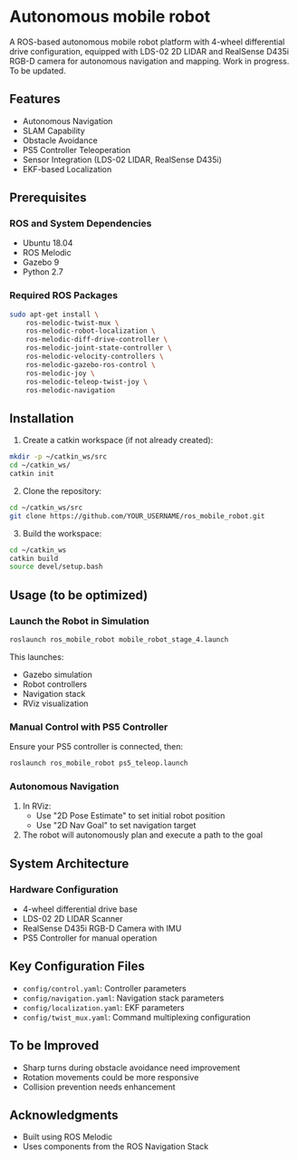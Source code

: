 # Autonomous mobile robot
A ROS-based autonomous mobile robot platform with 4-wheel differential drive configuration, equipped with LDS-02 2D LIDAR and RealSense D435i RGB-D camera for autonomous navigation and mapping.
Work in progress. To be updated.

## Features
- Autonomous Navigation
- SLAM Capability
- Obstacle Avoidance
- PS5 Controller Teleoperation
- Sensor Integration (LDS-02 LIDAR, RealSense D435i)
- EKF-based Localization

## Prerequisites

### ROS and System Dependencies
- Ubuntu 18.04
- ROS Melodic
- Gazebo 9
- Python 2.7

### Required ROS Packages
```bash
sudo apt-get install \
    ros-melodic-twist-mux \
    ros-melodic-robot-localization \
    ros-melodic-diff-drive-controller \
    ros-melodic-joint-state-controller \
    ros-melodic-velocity-controllers \
    ros-melodic-gazebo-ros-control \
    ros-melodic-joy \
    ros-melodic-teleop-twist-joy \
    ros-melodic-navigation
```

## Installation

1. Create a catkin workspace (if not already created):
```bash
mkdir -p ~/catkin_ws/src
cd ~/catkin_ws/
catkin init
```

2. Clone the repository:
```bash
cd ~/catkin_ws/src
git clone https://github.com/YOUR_USERNAME/ros_mobile_robot.git
```

3. Build the workspace:
```bash
cd ~/catkin_ws
catkin build
source devel/setup.bash
```

## Usage (to be optimized)

### Launch the Robot in Simulation
```bash
roslaunch ros_mobile_robot mobile_robot_stage_4.launch
```
This launches:
- Gazebo simulation
- Robot controllers
- Navigation stack
- RViz visualization

### Manual Control with PS5 Controller
Ensure your PS5 controller is connected, then:
```bash
roslaunch ros_mobile_robot ps5_teleop.launch
```

### Autonomous Navigation
1. In RViz:
   - Use "2D Pose Estimate" to set initial robot position
   - Use "2D Nav Goal" to set navigation target
2. The robot will autonomously plan and execute a path to the goal

## System Architecture

### Hardware Configuration
- 4-wheel differential drive base
- LDS-02 2D LIDAR Scanner
- RealSense D435i RGB-D Camera with IMU
- PS5 Controller for manual operation

## Key Configuration Files
- `config/control.yaml`: Controller parameters
- `config/navigation.yaml`: Navigation stack parameters
- `config/localization.yaml`: EKF parameters
- `config/twist_mux.yaml`: Command multiplexing configuration

## To be Improved
- Sharp turns during obstacle avoidance need improvement
- Rotation movements could be more responsive
- Collision prevention needs enhancement

## Acknowledgments
- Built using ROS Melodic
- Uses components from the ROS Navigation Stack
